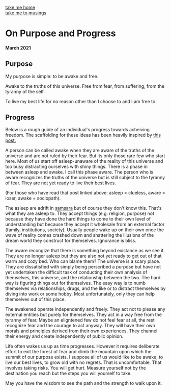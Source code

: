 [take me home](../index.md)  
[take me to musings](../musings.md)  
  
  
# On Purpose and Progress
#### March 2021  
  
## Purpose
My purpose is simple: to be awake and free. 
  
Awake to the truths of this universe. Free from fear, from suffering, from the tyranny of the self.

To live my best life for no reason other than I choose to and I am free to. 
  

## Progress
Below is a rough guide of an individual's progress towards acheiving freedom. The scaffolding for these ideas has been heavily inspired by [this post.](https://www.ribbonfarm.com/2009/10/07/the-gervais-principle-or-the-office-according-to-the-office/)

A person can be called awake when they are aware of the truths of the universe and are not ruled by their fear. But its only those rare few who start here. Most of us start off asleep-unaware of the reality of this universe and too busy distracting ourselves with shiny things. There is a phase in between asleep and awake. I call this phase aware. The person who is aware recognizes the truths of the universe but is still subject to the tyranny of fear. They are not yet ready to live their best lives. 
  
(For those who have read that post linked above: asleep = clueless, aware = loser, awake = sociopath).

The asleep are adrift in [samsara](https://en.wikipedia.org/wiki/Sa%E1%B9%83s%C4%81ra_(Buddhism)) but of course they don't know this. That's what they are asleep to. They accept things (e.g. religion, purpose) not because they have done the hard things to come to their own level of understanding but because they accept it wholesale from an external factor (family, institutions, society). Usually people wake up on their own once the wave of reality comes crashed down and shattering the illusions of the dream world they construct for themselves. Ignorance is bliss. 
  
The aware recongize that there is something beyond existance as we see it. They are no longer asleep but they are also not yet ready to get out of that warm and cozy bed. Who can blame them? The universe is a scary place. They are dissatisfied with simply being perscribed a purpose but have not yet undertaken the difficult task of conducting their own analysis of themselves, this universe, and the relationship between the two. The hard way is figuring things out for themselves. The easy way is to numb themselves via relationships, drugs, and the like or to distract themselves by diving into work or some hobby. Most unfortunately, only they can help themselves out of this place. 
  
The awakened operate independently and freely. They act not to please any external entities but purely for themselves. They act in a way free from the tyranny of fear. Maybe an eligntened few do not feel fear at all, the rest recognize fear and the courage to act anyway. They will have their own morals and principles derived from their own experiences. They channel their energy and create independently of public opinion. 
  
Life often wakes us up as time progresses. However it requires deliberate effort to exit the forest of fear and climb the mountain upon which the summit of our purpose exists. I suppose all of us would like to be awake, to live our best lives, to grow old with no regrets. That is uncomfortable. That involves taking risks. You will get hurt. Measure yourself not by the destination you reach but the steps you will yourself to take. 

May you have the wisdom to see the path and the strength to walk upon it. 